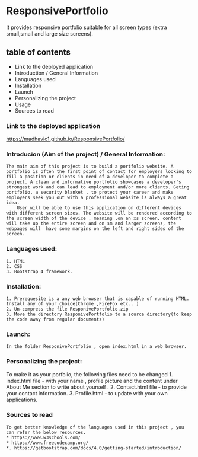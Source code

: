 # ResponsivePortfolio
It provides responsive portfolio suitable for all screen types (extra small,small and large size screens).
## table of contents
  * Link to the deployed application
  * Introduction / General Information
  * Languages used
  * Installation
  * Launch
  * Personalizing the project
  * Usage
  * Sources to read
  
  ### Link to the deployed application
  https://madhavic1.github.io/ResponsivePortfolio/

  ### Introducion (Aim of the project) / General Information:
    The main aim of this project is to build a portfolio website. A portfolio is often the first point of contact for employers looking to fill a position or clients in need of a developer to complete a project. A clean and informative portfolio showcases a developer's strongest work and can lead to employment and/or more clients. Geting portfolio, a security blanket , to protect your career and make employers seek you out with a professional website is always a great idea.
        User will be able to use this application on different devices with different screen sizes. The website will be rendered according to the screen width of the device , meaning ,on an xs screen, content will take up the entire screen and on sm and larger screens, the webpages will  have some margins on the left and right sides of the screen. 

  ### Languages used: 
    1. HTML
    2. CSS
    3. Bootstrap 4 framework.

  ### Installation:
    1. Prerequesite is a any web browser that is capable of running HTML. Install any of your choice(Chrome ,FireFox etc.. )
    2. Un-compress the file ResponivePortfolio.zip 
    3. Move the directory ResponivePortfolio to a source directory(to keep the code away from regular documents)

  ### Launch:
    In the folder ResponivePortfolio , open index.html in a web browser.

  ### Personalizing the project:
   To make it as your porfolio, the following files need to be changed
    1. index.html file - with your name , profile picture and the content under About Me section to write about yourself .
    2. Contact.html file -  to provide your contact information.
    3. Profile.html - to update with your own applications.

   ### Sources to read

    To get better knowledge of the languages used in this project , you can refer the below resources.
    * https://www.w3schools.com/
    * https://www.freecodecamp.org/
    *. https://getbootstrap.com/docs/4.0/getting-started/introduction/
 
